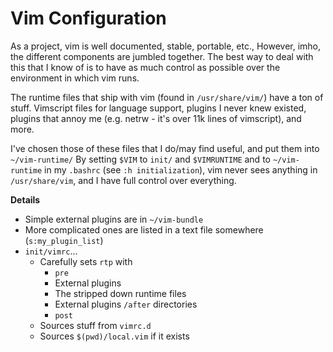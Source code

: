 # Vim Configuration

As a project, vim is well documented, stable, portable, etc.,
However, imho, the different components are jumbled together.
The best way to deal with this that I know of is to have
as much control as possible over the environment in which vim runs.

The runtime files that ship with vim (found in `/usr/share/vim/`) have a ton of stuff.
Vimscript files for language support,
plugins I never knew existed,
plugins that annoy me (e.g. netrw - it's over 11k lines of vimscript),
and more.

I've chosen those of these files that I do/may find useful,
and put them into `~/vim-runtime/`
By setting `$VIM` to `init/` and `$VIMRUNTIME` and to `~/vim-runtime` in my `.bashrc` (see `:h initialization`),
vim never sees anything in `/usr/share/vim`,
and I have full control over everything.

**Details**

*   Simple external plugins are in `~/vim-bundle`
*   More complicated ones are listed in a text file somewhere (`s:my_plugin_list`)
*   `init/vimrc`...
    *   Carefully sets `rtp` with
        *   `pre`
        *   External plugins
        *   The stripped down runtime files
        *   External plugins `/after` directories
        *   `post`
    *   Sources stuff from `vimrc.d`
    *   Sources `$(pwd)/local.vim` if it exists
